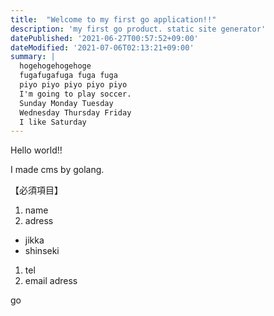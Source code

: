 ```yaml
---
title:  "Welcome to my first go application!!"
description: 'my first go product. static site generator'
datePublished: '2021-06-27T00:57:52+09:00'
dateModified: '2021-07-06T02:13:21+09:00'
summary: |
  hogehogehogehoge
  fugafugafuga fuga fuga
  piyo piyo piyo piyo piyo
  I'm going to play soccer.
  Sunday Monday Tuesday
  Wednesday Thursday Friday 
  I like Saturday
---
```


Hello world!!

I made cms by golang.

【必須項目】
1. name
1. adress
  - jikka
  - shinseki
1. tel
1. email adress

go

